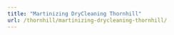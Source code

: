 ```yaml
---
title: "Martinizing DryCleaning Thornhill"
url: /thornhill/martinizing-drycleaning-thornhill/
---
```

